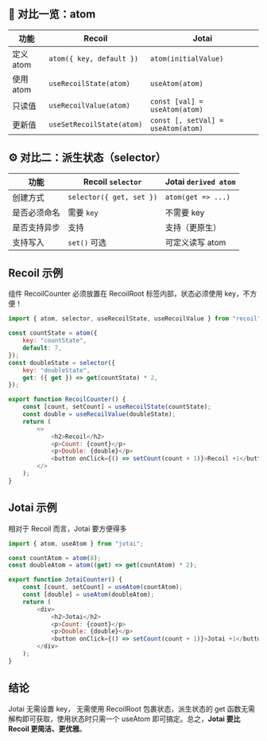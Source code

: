 ## 🧪 对比一览：atom

| 功能      | Recoil                    | Jotai                              |
| --------- | ------------------------- | ---------------------------------- |
| 定义 atom | `atom({ key, default })`  | `atom(initialValue)`               |
| 使用 atom | `useRecoilState(atom)`    | `useAtom(atom)`                    |
| 只读值    | `useRecoilValue(atom)`    | `const [val] = useAtom(atom)`      |
| 更新值    | `useSetRecoilState(atom)` | `const [, setVal] = useAtom(atom)` |

## ⚙️ 对比二：派生状态（selector）

| 功能         | Recoil `selector`        | Jotai `derived atom` |
| ------------ | ------------------------ | -------------------- |
| 创建方式     | `selector({ get, set })` | `atom(get => ...)`   |
| 是否必须命名 | 需要 `key`               | 不需要 key           |
| 是否支持异步 | 支持                     | 支持（更原生）       |
| 支持写入     | `set()` 可选             | 可定义读写 atom      |

## Recoil 示例

组件 RecoilCounter 必须放置在 RecoilRoot 标签内部，状态必须使用 key，不方便！

```js
import { atom, selector, useRecoilState, useRecoilValue } from "recoil";

const countState = atom({
	key: "countState",
	default: 7,
});
const doubleState = selector({
	key: "doubleState",
	get: ({ get }) => get(countState) * 2,
});

export function RecoilCounter() {
	const [count, setCount] = useRecoilState(countState);
	const double = useRecoilValue(doubleState);
	return (
		<>
			<h2>Recoil</h2>
			<p>Count: {count}</p>
			<p>Double: {double}</p>
			<button onClick={() => setCount(count + 1)}>Recoil +1</button>
		</>
	);
}
```

## Jotai 示例

相对于 Recoil 而言，Jotai 要方便得多

```js
import { atom, useAtom } from "jotai";

const countAtom = atom(8);
const doubleAtom = atom((get) => get(countAtom) * 2);

export function JotaiCounter() {
	const [count, setCount] = useAtom(countAtom);
	const [double] = useAtom(doubleAtom);
	return (
		<div>
			<h2>Jotai</h2>
			<p>Count: {count}</p>
			<p>Double: {double}</p>
			<button onClick={() => setCount(count + 1)}>Jotai +1</button>
		</div>
	);
}
```

## 结论

Jotai 无需设置 key， 无需使用 RecoilRoot 包裹状态，派生状态的 get 函数无需解构即可获取，使用状态时只需一个 useAtom 即可搞定。总之，**Jotai 要比 Recoil 更简洁、更优雅**。
